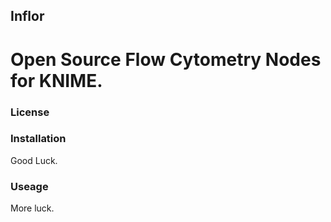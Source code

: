 Inflor
--------------------------------------------
# Open Source Flow Cytometry Nodes for KNIME.

### License

### Installation
Good Luck.

### Useage 
More luck.

